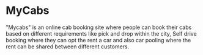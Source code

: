 MyCabs
======

"Mycabs" is an online cab booking site where people can book their cabs based on different requirements like pick and drop within the city, Self drive booking where they can opt the rent a car and also car pooling where the rent can be shared between different customers. 
